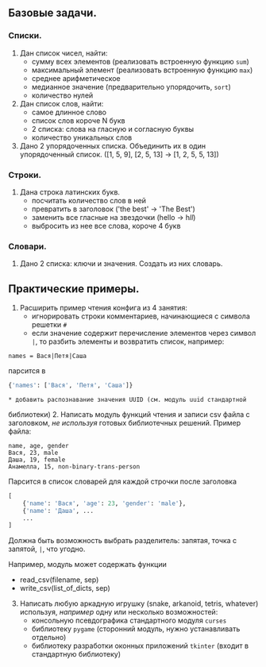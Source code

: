 ## Базовые задачи.

### Списки.

1. Дан список чисел, найти:
    * сумму всех элементов (реализовать встроенную функцию `sum`)
    * максимальный элемент (реализовать встроенную функцию `max`)
    * среднее арифметическое
    * медианное значение (предварительно упорядочить, `sort`)
    * количество нулей
2. Дан список слов, найти:
    * самое длинное слово
    * список слов короче N букв
    * 2 списка: слова на гласную и согласную буквы
    * количество уникальных слов
3. Дано 2 упорядоченных списка.
Объединить их в один упорядоченный список.
([1, 5, 9], [2, 5, 13] -> [1, 2, 5, 5, 13])

### Строки.

1. Дана строка латинских букв.
    * посчитать количество слов в ней
    * превратить в заголовок ('the best' -> 'The Best')
    * заменить все гласные на звездочки (hello -> h*ll*)
    * выбросить из нее все слова, короче 4 букв

### Словари.

1. Дано 2 списка: ключи и значения. Создать из них словарь.

## Практические примеры.

1. Расширить пример чтения конфига из 4 занятия:
    * игнорировать строки комментариев, начинающиеся с символа решетки `#`
    * если значение содержит перечисление элементов через
символ `|`, то разбить элементы и возвратить список, например:
```
names = Вася|Петя|Cаша
```
парсится в
```python
{'names': ['Вася', 'Петя', 'Саша']}
```
    * добавить распознавание значения UUID (см. модуль uuid стандартной
библиотеки)
2. Написать модуль функций чтения и записи csv файла с заголовком,
*не используя* готовых библиотечных решений. Пример файла:
```
name, age, gender
Вася, 23, male
Даша, 19, female
Анамелла, 15, non-binary-trans-person
```
Парсится в список словарей для каждой строчки после заголовка
```python
[
    {'name': 'Вася', 'age': 23, 'gender': 'male'},
    {'name': 'Даша', ...
    ...
]
```
Должна быть возможность выбрать разделитель:
запятая, точка с запятой, `|`, что угодно.

Например, модуль может содержать функции

* read_csv(filename, sep)
* write_csv(list_of_dicts, sep)
3. Написать любую аркадную игрушку (snake, arkanoid, tetris, whatever)
используя, *например* одну или несколько возможностей:
    * консольную псевдографика стандартного модуля `curses`
    * библиотеку `pygame` (сторонний модуль, нужно устанавливать отдельно)
    * библиотеку разработки оконных приложений `tkinter` (входит в стандартную библиотеку)
